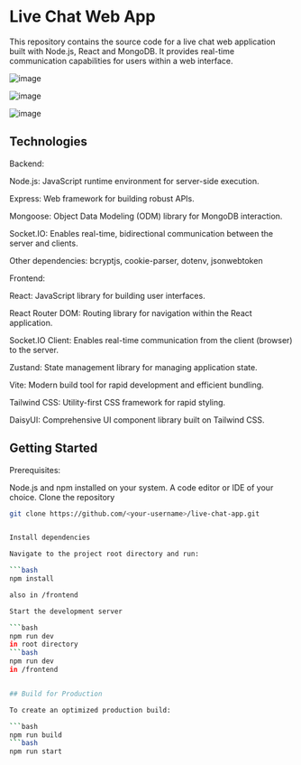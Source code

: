 # Live Chat Web App

This repository contains the source code for a live chat web application built with Node.js, React and MongoDB. It provides real-time communication capabilities for users within a web interface.

![image](https://github.com/user-attachments/assets/4c07ff8c-b433-4f17-a4e0-d1328f919cd8)

![image](https://github.com/user-attachments/assets/2694ff4d-f801-461a-a570-76ffda9d3c25)

![image](https://github.com/user-attachments/assets/a4ce4374-4862-47e4-8ef8-9d83a2d6cb18)


## Technologies

Backend:

Node.js: JavaScript runtime environment for server-side execution.

Express: Web framework for building robust APIs.

Mongoose: Object Data Modeling (ODM) library for MongoDB interaction.

Socket.IO: Enables real-time, bidirectional communication between the server and clients.

Other dependencies: bcryptjs, cookie-parser, dotenv, jsonwebtoken


Frontend:

React: JavaScript library for building user interfaces.

React Router DOM: Routing library for navigation within the React application.

Socket.IO Client: Enables real-time communication from the client (browser) to the server.

Zustand: State management library for managing application state.

Vite: Modern build tool for rapid development and efficient bundling.

Tailwind CSS: Utility-first CSS framework for rapid styling.

DaisyUI: Comprehensive UI component library built on Tailwind CSS.


## Getting Started

Prerequisites:

Node.js and npm installed on your system.
A code editor or IDE of your choice.
Clone the repository

```bash
git clone https://github.com/<your-username>/live-chat-app.git


Install dependencies

Navigate to the project root directory and run:

```bash
npm install

also in /frontend 

Start the development server

```bash
npm run dev
in root directory
```bash
npm run dev
in /frontend


## Build for Production

To create an optimized production build:

```bash
npm run build 
```bash
npm run start
